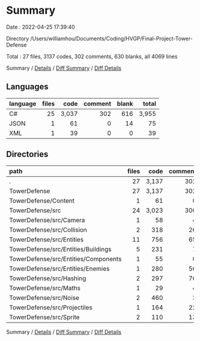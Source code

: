 # Summary

Date : 2022-04-25 17:39:40

Directory /Users/williamhou/Documents/Coding/HVGP/Final-Project-Tower-Defense

Total : 27 files,  3137 codes, 302 comments, 630 blanks, all 4069 lines

Summary / [Details](details.md) / [Diff Summary](diff.md) / [Diff Details](diff-details.md)

## Languages
| language | files | code | comment | blank | total |
| :--- | ---: | ---: | ---: | ---: | ---: |
| C# | 25 | 3,037 | 302 | 616 | 3,955 |
| JSON | 1 | 61 | 0 | 14 | 75 |
| XML | 1 | 39 | 0 | 0 | 39 |

## Directories
| path | files | code | comment | blank | total |
| :--- | ---: | ---: | ---: | ---: | ---: |
| . | 27 | 3,137 | 302 | 630 | 4,069 |
| TowerDefense | 27 | 3,137 | 302 | 630 | 4,069 |
| TowerDefense/Content | 1 | 61 | 0 | 14 | 75 |
| TowerDefense/src | 24 | 3,023 | 300 | 614 | 3,937 |
| TowerDefense/src/Camera | 1 | 58 | 4 | 13 | 75 |
| TowerDefense/src/Collision | 2 | 318 | 26 | 84 | 428 |
| TowerDefense/src/Entities | 11 | 756 | 65 | 168 | 989 |
| TowerDefense/src/Entities/Buildings | 5 | 231 | 7 | 58 | 296 |
| TowerDefense/src/Entities/Components | 1 | 55 | 0 | 8 | 63 |
| TowerDefense/src/Entities/Enemies | 1 | 280 | 56 | 56 | 392 |
| TowerDefense/src/Hashing | 2 | 297 | 76 | 52 | 425 |
| TowerDefense/src/Maths | 1 | 29 | 4 | 5 | 38 |
| TowerDefense/src/Noise | 2 | 460 | 3 | 73 | 536 |
| TowerDefense/src/Projectiles | 1 | 164 | 22 | 33 | 219 |
| TowerDefense/src/Sprite | 2 | 110 | 13 | 28 | 151 |

Summary / [Details](details.md) / [Diff Summary](diff.md) / [Diff Details](diff-details.md)